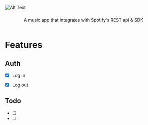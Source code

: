 ![Alt Text](https://fzyxhpuljtyplklakuoy.supabase.co/storage/v1/object/sign/misc/react.gif?token=eyJhbGciOiJIUzI1NiIsInR5cCI6IkpXVCJ9.eyJ1cmwiOiJtaXNjL3JlYWN0LmdpZiIsImlhdCI6MTczMDQyNDcyMiwiZXhwIjoxNzYxOTYwNzIyfQ.sMmNn5p51JlfR8mhm1cp1OH_HYa876TG4DpjtVuo0FE&t=2024-11-01T01%3A32%3A00.652Z)

<h3 align="center"></h3>
<p align="center">
   A music app that integrates with Spotify's REST api & SDK
  <br />
  <br />
</p>

# Features

## Auth
- [x] Log In
- [x] Log out



## Todo
- [ ] 
- [ ] 
 